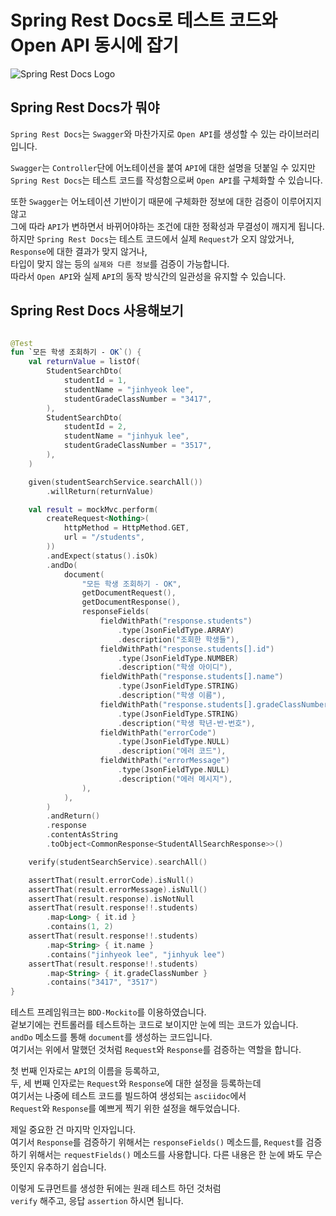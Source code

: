 # Spring Rest Docs로 테스트 코드와 Open API 동시에 잡기
![Spring Rest Docs Logo](https://user-images.githubusercontent.com/48639421/127739359-3c4982f1-378e-4df0-b690-c4a0083ed3ad.png)  

## Spring Rest Docs가 뭐야
`Spring Rest Docs`는 `Swagger`와 마찬가지로 `Open API`를 생성할 수 있는 라이브러리입니다.  

`Swagger`는 `Controller`단에 어노테이션을 붙여 `API`에 대한 설명을 덧붙일 수 있지만  
`Spring Rest Docs`는 테스트 코드를 작성함으로써 `Open API`를 구체화할 수 있습니다.  

또한 `Swagger`는 어노테이션 기반이기 때문에 구체화한 정보에 대한 검증이 이루어지지 않고  
그에 따라 `API`가 변하면서 바뀌어야하는 조건에 대한 정확성과 무결성이 깨지게 됩니다.  
하지만 `Spring Rest Docs`는 테스트 코드에서 실제 `Request`가 오지 않았거나, `Response`에 대한 결과가 맞지 않거나,  
타입이 맞지 않는 등의 `실제와 다른 정보`를 검증이 가능합니다.  
따라서 `Open API`와 실제 `API`의 동작 방식간의 일관성을 유지할 수 있습니다.  

## Spring Rest Docs 사용해보기
```kotlin

@Test
fun `모든 학생 조회하기 - OK`() {
    val returnValue = listOf(
        StudentSearchDto(
            studentId = 1,
            studentName = "jinhyeok lee",
            studentGradeClassNumber = "3417",
        ),
        StudentSearchDto(
            studentId = 2,
            studentName = "jinhyuk lee",
            studentGradeClassNumber = "3517",
        ),
    )

    given(studentSearchService.searchAll())
        .willReturn(returnValue)

    val result = mockMvc.perform(
        createRequest<Nothing>(
            httpMethod = HttpMethod.GET,
            url = "/students",
        ))
        .andExpect(status().isOk)
        .andDo(
            document(
                "모든 학생 조회하기 - OK",
                getDocumentRequest(),
                getDocumentResponse(),
                responseFields(
                    fieldWithPath("response.students")
                        .type(JsonFieldType.ARRAY)
                        .description("조회한 학생들"),
                    fieldWithPath("response.students[].id")
                        .type(JsonFieldType.NUMBER)
                        .description("학생 아이디"),
                    fieldWithPath("response.students[].name")
                        .type(JsonFieldType.STRING)
                        .description("학생 이름"),
                    fieldWithPath("response.students[].gradeClassNumber")
                        .type(JsonFieldType.STRING)
                        .description("학생 학년-반-번호"),
                    fieldWithPath("errorCode")
                        .type(JsonFieldType.NULL)
                        .description("에러 코드"),
                    fieldWithPath("errorMessage")
                        .type(JsonFieldType.NULL)
                        .description("에러 메시지"),
                ),
            ),
        )
        .andReturn()
        .response
        .contentAsString
        .toObject<CommonResponse<StudentAllSearchResponse>>()

    verify(studentSearchService).searchAll()

    assertThat(result.errorCode).isNull()
    assertThat(result.errorMessage).isNull()
    assertThat(result.response).isNotNull
    assertThat(result.response!!.students)
        .map<Long> { it.id }
        .contains(1, 2)
    assertThat(result.response!!.students)
        .map<String> { it.name }
        .contains("jinhyeok lee", "jinhyuk lee")
    assertThat(result.response!!.students)
        .map<String> { it.gradeClassNumber }
        .contains("3417", "3517")
}
```
테스트 프레임워크는 `BDD-Mockito`를 이용하였습니다.  
겉보기에는 컨트롤러를 테스트하는 코드로 보이지만 눈에 띄는 코드가 있습니다.  
`andDo` 메소드를 통해 `document`를 생성하는 코드입니다.  
여기서는 위에서 말했던 것처럼 `Request`와 `Response`를 검증하는 역할을 합니다.  

첫 번째 인자로는 `API`의 이름을 등록하고,  
두, 세 번째 인자로는 `Request`와 `Response`에 대한 설정을 등록하는데  
여기서는 나중에 테스트 코드를 빌드하여 생성되는 `asciidoc`에서  
`Request`와 `Response`를 예쁘게 찍기 위한 설정을 해두었습니다.  

제일 중요한 건 마지막 인자입니다.  
여기서 `Response`를 검증하기 위해서는 `responseFields()` 메소드를,
`Request`를 검증하기 위해서는 `requestFields()` 메소드를 사용합니다.
다른 내용은 한 눈에 봐도 무슨 뜻인지 유추하기 쉽습니다.  

이렇게 도큐먼트를 생성한 뒤에는 원래 테스트 하던 것처럼  
`verify` 해주고, 응답 `assertion` 하시면 됩니다.  
